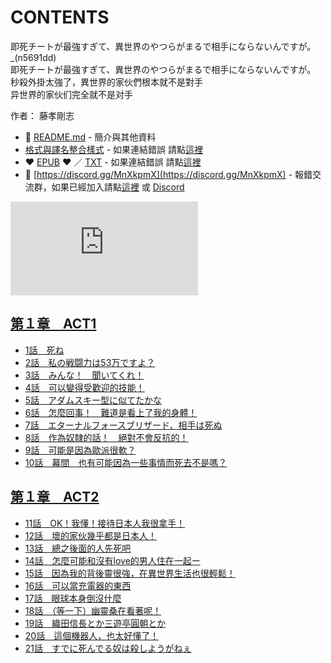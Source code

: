 # CONTENTS

即死チートが最強すぎて、異世界のやつらがまるで相手にならないんですが。_(n5691dd)  
即死チートが最強すぎて、異世界のやつらがまるで相手にならないんですが。  
秒殺外掛太強了，異世界的家伙們根本就不是對手  
异世界的家伙们完全就不是对手  

作者： 藤孝剛志  



- :closed_book: [README.md](README.md) - 簡介與其他資料
- [格式與譯名整合樣式](https://github.com/bluelovers/node-novel/blob/master/lib/locales/%E5%8D%B3%E6%AD%BB%E3%83%81%E3%83%BC%E3%83%88%E3%81%8C%E6%9C%80%E5%BC%B7%E3%81%99%E3%81%8E%E3%81%A6%E3%80%81%E7%95%B0%E4%B8%96%E7%95%8C%E3%81%AE%E3%82%84%E3%81%A4%E3%82%89%E3%81%8C%E3%81%BE%E3%82%8B%E3%81%A7%E7%9B%B8%E6%89%8B%E3%81%AB%E3%81%AA%E3%82%89%E3%81%AA%E3%81%84%E3%82%93%E3%81%A7%E3%81%99%E3%81%8C%E3%80%82_(n5691dd).ts) - 如果連結錯誤 請點[這裡](https://github.com/bluelovers/node-novel/blob/master/lib/locales/)
-  :heart: [EPUB](https://gitlab.com/demonovel/epub-txt/blob/master/syosetu/%E7%A7%92%E6%AE%BA%E5%A4%96%E6%8E%9B%E5%A4%AA%E5%BC%B7%E4%BA%86%EF%BC%8C%E7%95%B0%E4%B8%96%E7%95%8C%E7%9A%84%E5%AE%B6%E4%BC%99%E5%80%91%E6%A0%B9%E6%9C%AC%E5%B0%B1%E4%B8%8D%E6%98%AF%E5%B0%8D%E6%89%8B.epub) :heart:  ／ [TXT](https://gitlab.com/demonovel/epub-txt/blob/master/syosetu/out/%E7%A7%92%E6%AE%BA%E5%A4%96%E6%8E%9B%E5%A4%AA%E5%BC%B7%E4%BA%86%EF%BC%8C%E7%95%B0%E4%B8%96%E7%95%8C%E7%9A%84%E5%AE%B6%E4%BC%99%E5%80%91%E6%A0%B9%E6%9C%AC%E5%B0%B1%E4%B8%8D%E6%98%AF.out.txt) - 如果連結錯誤 請點[這裡](https://gitlab.com/demonovel/epub-txt/blob/master/syosetu/)
- :mega: [https://discord.gg/MnXkpmX](https://discord.gg/MnXkpmX) - 報錯交流群，如果已經加入請點[這裡](https://discordapp.com/channels/467794087769014273/467794088285175809) 或 [Discord](https://discordapp.com/channels/@me)


![導航目錄](https://chart.apis.google.com/chart?cht=qr&chs=150x150&chl=https://gitlab.com/novel-group/txt-source/blob/master/syosetu/即死チートが最強すぎて、異世界のやつらがまるで相手にならないんですが。_(n5691dd)/導航目錄.md "導航目錄")




## [第１章　ACT1](00000_%E7%AC%AC%EF%BC%91%E7%AB%A0%E3%80%80ACT1)

- [1話　死ね](00000_%E7%AC%AC%EF%BC%91%E7%AB%A0%E3%80%80ACT1/00010_1%E8%A9%B1%E3%80%80%E6%AD%BB%E3%81%AD.txt)
- [2話　私の戦闘力は53万ですよ？](00000_%E7%AC%AC%EF%BC%91%E7%AB%A0%E3%80%80ACT1/00020_2%E8%A9%B1%E3%80%80%E7%A7%81%E3%81%AE%E6%88%A6%E9%97%98%E5%8A%9B%E3%81%AF53%E4%B8%87%E3%81%A7%E3%81%99%E3%82%88%EF%BC%9F.txt)
- [3話　みんな！　聞いてくれ！](00000_%E7%AC%AC%EF%BC%91%E7%AB%A0%E3%80%80ACT1/00030_3%E8%A9%B1%E3%80%80%E3%81%BF%E3%82%93%E3%81%AA%EF%BC%81%E3%80%80%E8%81%9E%E3%81%84%E3%81%A6%E3%81%8F%E3%82%8C%EF%BC%81.txt)
- [4話　可以變得受歡迎的技能！](00000_%E7%AC%AC%EF%BC%91%E7%AB%A0%E3%80%80ACT1/00040_4%E8%A9%B1%E3%80%80%E5%8F%AF%E4%BB%A5%E8%AE%8A%E5%BE%97%E5%8F%97%E6%AD%A1%E8%BF%8E%E7%9A%84%E6%8A%80%E8%83%BD%EF%BC%81.txt)
- [5話　アダムスキー型に似てたかな](00000_%E7%AC%AC%EF%BC%91%E7%AB%A0%E3%80%80ACT1/00050_5%E8%A9%B1%E3%80%80%E3%82%A2%E3%83%80%E3%83%A0%E3%82%B9%E3%82%AD%E3%83%BC%E5%9E%8B%E3%81%AB%E4%BC%BC%E3%81%A6%E3%81%9F%E3%81%8B%E3%81%AA.txt)
- [6話　怎麼回事！　難道是看上了我的身體！](00000_%E7%AC%AC%EF%BC%91%E7%AB%A0%E3%80%80ACT1/00060_6%E8%A9%B1%E3%80%80%E6%80%8E%E9%BA%BC%E5%9B%9E%E4%BA%8B%EF%BC%81%E3%80%80%E9%9B%A3%E9%81%93%E6%98%AF%E7%9C%8B%E4%B8%8A%E4%BA%86%E6%88%91%E7%9A%84%E8%BA%AB%E9%AB%94%EF%BC%81.txt)
- [7話　エターナルフォースブリザード、相手は死ぬ](00000_%E7%AC%AC%EF%BC%91%E7%AB%A0%E3%80%80ACT1/00070_7%E8%A9%B1%E3%80%80%E3%82%A8%E3%82%BF%E3%83%BC%E3%83%8A%E3%83%AB%E3%83%95%E3%82%A9%E3%83%BC%E3%82%B9%E3%83%96%E3%83%AA%E3%82%B6%E3%83%BC%E3%83%89%E3%80%81%E7%9B%B8%E6%89%8B%E3%81%AF%E6%AD%BB%E3%81%AC.txt)
- [8話　作為奴隸的話！　絕對不會反抗的！](00000_%E7%AC%AC%EF%BC%91%E7%AB%A0%E3%80%80ACT1/00080_8%E8%A9%B1%E3%80%80%E4%BD%9C%E7%82%BA%E5%A5%B4%E9%9A%B8%E7%9A%84%E8%A9%B1%EF%BC%81%E3%80%80%E7%B5%95%E5%B0%8D%E4%B8%8D%E6%9C%83%E5%8F%8D%E6%8A%97%E7%9A%84%EF%BC%81.txt)
- [9話　可能是因為歐派很軟？](00000_%E7%AC%AC%EF%BC%91%E7%AB%A0%E3%80%80ACT1/00090_9%E8%A9%B1%E3%80%80%E5%8F%AF%E8%83%BD%E6%98%AF%E5%9B%A0%E7%82%BA%E6%AD%90%E6%B4%BE%E5%BE%88%E8%BB%9F%EF%BC%9F.txt)
- [10話　幕間　也有可能因為一些事情而死去不是嗎？](00000_%E7%AC%AC%EF%BC%91%E7%AB%A0%E3%80%80ACT1/00100_10%E8%A9%B1%E3%80%80%E5%B9%95%E9%96%93%E3%80%80%E4%B9%9F%E6%9C%89%E5%8F%AF%E8%83%BD%E5%9B%A0%E7%82%BA%E4%B8%80%E4%BA%9B%E4%BA%8B%E6%83%85%E8%80%8C%E6%AD%BB%E5%8E%BB%E4%B8%8D%E6%98%AF%E5%97%8E%EF%BC%9F.txt)


## [第１章　ACT2](00010_%E7%AC%AC%EF%BC%91%E7%AB%A0%E3%80%80ACT2)

- [11話　OK！我懂！接待日本人我很拿手！](00010_%E7%AC%AC%EF%BC%91%E7%AB%A0%E3%80%80ACT2/00010_11%E8%A9%B1%E3%80%80OK%EF%BC%81%E6%88%91%E6%87%82%EF%BC%81%E6%8E%A5%E5%BE%85%E6%97%A5%E6%9C%AC%E4%BA%BA%E6%88%91%E5%BE%88%E6%8B%BF%E6%89%8B%EF%BC%81.txt)
- [12話　壞的家伙幾乎都是日本人！](00010_%E7%AC%AC%EF%BC%91%E7%AB%A0%E3%80%80ACT2/00020_12%E8%A9%B1%E3%80%80%E5%A3%9E%E7%9A%84%E5%AE%B6%E4%BC%99%E5%B9%BE%E4%B9%8E%E9%83%BD%E6%98%AF%E6%97%A5%E6%9C%AC%E4%BA%BA%EF%BC%81.txt)
- [13話　總之後面的人先死吧](00010_%E7%AC%AC%EF%BC%91%E7%AB%A0%E3%80%80ACT2/00030_13%E8%A9%B1%E3%80%80%E7%B8%BD%E4%B9%8B%E5%BE%8C%E9%9D%A2%E7%9A%84%E4%BA%BA%E5%85%88%E6%AD%BB%E5%90%A7.txt)
- [14話　怎麼可能和沒有love的男人住在一起ー](00010_%E7%AC%AC%EF%BC%91%E7%AB%A0%E3%80%80ACT2/00040_14%E8%A9%B1%E3%80%80%E6%80%8E%E9%BA%BC%E5%8F%AF%E8%83%BD%E5%92%8C%E6%B2%92%E6%9C%89love%E7%9A%84%E7%94%B7%E4%BA%BA%E4%BD%8F%E5%9C%A8%E4%B8%80%E8%B5%B7%E3%83%BC.txt)
- [15話　因為我的背後靈很強，在異世界生活也很輕鬆！](00010_%E7%AC%AC%EF%BC%91%E7%AB%A0%E3%80%80ACT2/00050_15%E8%A9%B1%E3%80%80%E5%9B%A0%E7%82%BA%E6%88%91%E7%9A%84%E8%83%8C%E5%BE%8C%E9%9D%88%E5%BE%88%E5%BC%B7%EF%BC%8C%E5%9C%A8%E7%95%B0%E4%B8%96%E7%95%8C%E7%94%9F%E6%B4%BB%E4%B9%9F%E5%BE%88%E8%BC%95%E9%AC%86%EF%BC%81.txt)
- [16話　可以當充電器的東西](00010_%E7%AC%AC%EF%BC%91%E7%AB%A0%E3%80%80ACT2/00060_16%E8%A9%B1%E3%80%80%E5%8F%AF%E4%BB%A5%E7%95%B6%E5%85%85%E9%9B%BB%E5%99%A8%E7%9A%84%E6%9D%B1%E8%A5%BF.txt)
- [17話　眼球本身倒沒什麼](00010_%E7%AC%AC%EF%BC%91%E7%AB%A0%E3%80%80ACT2/00070_17%E8%A9%B1%E3%80%80%E7%9C%BC%E7%90%83%E6%9C%AC%E8%BA%AB%E5%80%92%E6%B2%92%E4%BB%80%E9%BA%BC.txt)
- [18話　（等一下）幽靈桑在看著呢！](00010_%E7%AC%AC%EF%BC%91%E7%AB%A0%E3%80%80ACT2/00080_18%E8%A9%B1%E3%80%80%EF%BC%88%E7%AD%89%E4%B8%80%E4%B8%8B%EF%BC%89%E5%B9%BD%E9%9D%88%E6%A1%91%E5%9C%A8%E7%9C%8B%E8%91%97%E5%91%A2%EF%BC%81.txt)
- [19話　織田信長とか三遊亭圓朝とか](00010_%E7%AC%AC%EF%BC%91%E7%AB%A0%E3%80%80ACT2/00090_19%E8%A9%B1%E3%80%80%E7%B9%94%E7%94%B0%E4%BF%A1%E9%95%B7%E3%81%A8%E3%81%8B%E4%B8%89%E9%81%8A%E4%BA%AD%E5%9C%93%E6%9C%9D%E3%81%A8%E3%81%8B.txt)
- [20話　這個機器人，也太好懂了！](00010_%E7%AC%AC%EF%BC%91%E7%AB%A0%E3%80%80ACT2/00100_20%E8%A9%B1%E3%80%80%E9%80%99%E5%80%8B%E6%A9%9F%E5%99%A8%E4%BA%BA%EF%BC%8C%E4%B9%9F%E5%A4%AA%E5%A5%BD%E6%87%82%E4%BA%86%EF%BC%81.txt)
- [21話　すでに死んでる奴は殺しようがねぇ](00010_%E7%AC%AC%EF%BC%91%E7%AB%A0%E3%80%80ACT2/00110_21%E8%A9%B1%E3%80%80%E3%81%99%E3%81%A7%E3%81%AB%E6%AD%BB%E3%82%93%E3%81%A7%E3%82%8B%E5%A5%B4%E3%81%AF%E6%AE%BA%E3%81%97%E3%82%88%E3%81%86%E3%81%8C%E3%81%AD%E3%81%87.txt)

